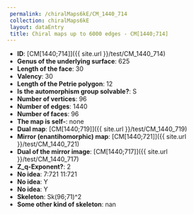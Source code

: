 ```yaml
--- 
 permalink: /chiralMaps6kE/CM_1440_714 
 collection: chiralMaps6kE
 layout: dataEntry
 title: Chiral maps up to 6000 edges - CM[1440;714]
---
```


- **ID**: [CM[1440;714]]({{ site.url }}/test/CM_1440_714)
- **Genus of the underlying surface**: 625
- **Length of the face**: 30
- **Valency**: 30
- **Length of the Petrie polygon**: 12
- **Is the automorphism group solvable?**: S
- **Number of vertices**: 96
- **Number of edges**: 1440
- **Number of faces**: 96
- **The map is self-**: none
- **Dual map**: [CM[1440;719]]({{ site.url }}/test/CM_1440_719)
- **Mirror (enantihomorphic) map**: [CM[1440;721]]({{ site.url }}/test/CM_1440_721)
- **Dual of the mirror image**: [CM[1440;717]]({{ site.url }}/test/CM_1440_717)
- **Z_q-Exponent?**: 2
- **No idea**:  7:721 11:721
- **No idea**: Y
- **No idea**: Y
- **Skeleton**: Sk(96;71)^2
- **Some other kind of skeleton**: nan
